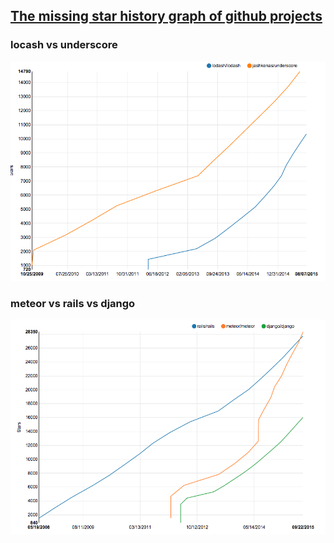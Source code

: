 ## [The missing star history graph of github projects](http://www.timqian.com/star_history/)

### locash vs underscore

![lodash vs underscore](lodash_underscore.png)

### meteor vs rails vs django
![](rails_meteor.png)
